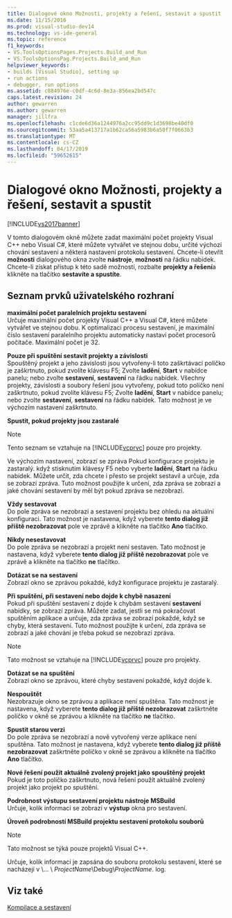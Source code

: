 ```yaml
---
title: Dialogové okno Možnosti, projekty a řešení, sestavit a spustit | Dokumentace Microsoftu
ms.date: 11/15/2016
ms.prod: visual-studio-dev14
ms.technology: vs-ide-general
ms.topic: reference
f1_keywords:
- VS.ToolsOptionsPages.Projects.Build_and_Run
- VS.ToolsOptionsPag.Projects.Build_and_Run
helpviewer_keywords:
- builds [Visual Studio], setting up
- run actions
- debugger, run options
ms.assetid: c884976e-c0df-4c6d-8e3a-856ea2bd547c
caps.latest.revision: 24
author: gewarren
ms.author: gewarren
manager: jillfra
ms.openlocfilehash: c1cde6d36a1244976a2cc95dd9c1d3698be40df0
ms.sourcegitcommit: 53aa5a413717a1b62ca56a5983b6a50f7f0663b3
ms.translationtype: MT
ms.contentlocale: cs-CZ
ms.lasthandoff: 04/17/2019
ms.locfileid: "59652615"
---
```

# <a name="options-dialog-box--projects-and-solutions-build-and-run"></a>Dialogové okno Možnosti, projekty a řešení, sestavit a spustit
[!INCLUDE[vs2017banner](../../includes/vs2017banner.md)]

V tomto dialogovém okně můžete zadat maximální počet projekty Visual C++ nebo Visual C#, které můžete vytvářet ve stejnou dobu, určité výchozí chování sestavení a některá nastavení protokolu sestavení. Chcete-li otevřít **možnosti** dialogového okna zvolte **nástroje**, **možnosti** na řádku nabídek. Chcete-li získat přístup k této sadě možností, rozbalte **projekty a řešení**a klikněte na tlačítko **sestavíte a spustíte**.  
  
## <a name="uielement-list"></a>Seznam prvků uživatelského rozhraní  
 **maximální počet paralelních projektu sestavení**  
 Určuje maximální počet projekty Visual C++ a Visual C#, které můžete vytvářet ve stejnou dobu. K optimalizaci procesu sestavení, je maximální číslo sestavení paralelního projektu automaticky nastaví počet procesorů počítače. Maximální počet je 32.  
  
 **Pouze při spuštění sestavit projekty a závislosti**  
 Spouštěný projekt a jeho závislosti jsou vytvořeny-li toto zaškrtávací políčko je zaškrtnuto, pokud zvolíte klávesu F5; Zvolte **ladění**, **Start** v nabídce panelu; nebo zvolte **sestavení**, **sestavení** na řádku nabídek. Všechny projekty, závislosti a soubory řešení jsou vytvořeny, pokud toto políčko není zaškrtnuto, pokud zvolíte klávesu F5; Zvolte **ladění**, **Start** v nabídce panelu; nebo zvolte **sestavení**, **sestavení** na řádku nabídek. Tato možnost je ve výchozím nastavení zaškrtnuto.  
  
 **Spustit, pokud projekty jsou zastaralé**  
 > [!NOTE]
>  Tento seznam se vztahuje na [!INCLUDE[vcprvc](../../includes/vcprvc-md.md)] pouze pro projekty.  
  
 Ve výchozím nastavení, zobrazí se zpráva Pokud konfigurace projektu je zastaralý. když stisknutím klávesy F5 nebo vyberte **ladění**, **Start** na řádku nabídek. Můžete určit, zda chcete i přesto se projekt sestavil a určuje, zda se zobrazí zpráva. Tuto možnost použijte k určení, zda zpráva se zobrazí a jaké chování sestavení by měl být pokud zpráva se nezobrazí.  
  
 **Vždy sestavovat**  
 Do pole zpráva se nezobrazí a sestavení projektu bez ohledu na aktuální konfiguraci. Tato možnost je nastavena, když vyberete **tento dialog již příště nezobrazovat** pole ve zprávě a klikněte na tlačítko **Ano** tlačítko.  
  
 **Nikdy nesestavovat**  
 Do pole zpráva se nezobrazí a projekt není sestaven. Tato možnost je nastavena, když vyberete **tento dialog již příště nezobrazovat** pole ve zprávě a klikněte na tlačítko **ne** tlačítko.  
  
 **Dotázat se na sestavení**  
 Zobrazí okno se zprávou pokaždé, když konfigurace projektu je zastaralý.  
  
 **Při spuštění, při sestavení nebo dojde k chybě nasazení**  
 Pokud při spuštění sestavení z dojde k chybám sestavení **sestavení** nabídky, se zobrazí zpráva. Můžete zadat, jestli se má pokračovat spuštěním aplikace a určuje, zda zpráva se zobrazí pokaždé, když se chyby, která sestavení. Tuto možnost použijte k určení, zda zpráva se zobrazí a jaké chování je třeba pokud se nezobrazí zpráva.  
  
> [!NOTE]
>  Tato možnost se vztahuje na [!INCLUDE[vcprvc](../../includes/vcprvc-md.md)] pouze pro projekty.  
  
 **Dotázat se na spuštění**  
 Zobrazí okno se zprávou, které chyby sestavení pokaždé, když dojde k.  
  
 **Nespouštět**  
 Nezobrazuje okno se zprávou a aplikace není spuštěna. Tato možnost je nastavena, když vyberete **tento dialog již příště nezobrazovat** zaškrtněte políčko v okně se zprávou a klikněte na tlačítko **ne** tlačítko.  
  
 **Spustit starou verzi**  
 Do pole zpráva se nezobrazí a nově vytvořený verze aplikace není spuštěna. Tato možnost je nastavena, když vyberete **tento dialog již příště nezobrazovat** zaškrtněte políčko v okně se zprávou a klikněte na tlačítko **Ano** tlačítko.  
  
 **Nové řešení použít aktuálně zvolený projekt jako spouštěný projekt**  
 Pokud je toto políčko zaškrtnuto, nová řešení použít aktuálně zvolený projekt jako projekt po spuštění.  
  
 **Podrobnost výstupu sestavení projektu nástroje MSBuild**  
 Určuje, kolik informací se zobrazí v **výstup** okna pro sestavení.  
  
 **Úroveň podrobností MSBuild projektu sestavení protokolu souborů**  
 > [!NOTE]
>  Tato možnost se týká pouze projektů Visual C++.  
  
 Určuje, kolik informací je zapsána do souboru protokolu sestavení, které se nacházejí v \\... \\ *ProjectName*\Debug\\*ProjectName*. log.  
  
## <a name="see-also"></a>Viz také  
 [Kompilace a sestavení](../../ide/compiling-and-building-in-visual-studio.md)
